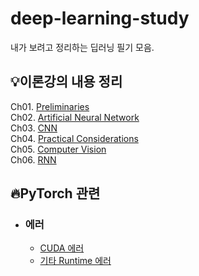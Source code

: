 # deep-learning-study

내가 보려고 정리하는 딥러닝 필기 모음.

## 💡이론강의 내용 정리

Ch01. [Preliminaries](https://github.com/hei-jung/deep-learning-study/blob/main/ch-01-preliminaries.md)<br>
Ch02. [Artificial Neural Network](https://github.com/hei-jung/deep-learning-study/blob/main/ch-02-artificial-neural-network.md)<br>
Ch03. [CNN](https://github.com/hei-jung/deep-learning-study/blob/main/ch-03-cnn.md)<br>
Ch04. [Practical Considerations](https://github.com/hei-jung/deep-learning-study/blob/main/ch-04-practical-considerations.md)<br>
Ch05. [Computer Vision](https://github.com/hei-jung/deep-learning-study/blob/main/ch-05-computer-vision.md)<br>
Ch06. [RNN](https://github.com/hei-jung/deep-learning-study/blob/main/ch-06-rnn.md)

## 🔥PyTorch 관련

- ### 에러

    - [CUDA 에러](https://github.com/hei-jung/deep-learning-study/blob/main/errors/CUDA_error.md)
    - [기타 Runtime 에러](https://github.com/hei-jung/deep-learning-study/blob/main/errors/else.md)

